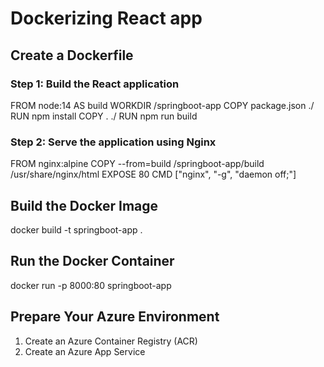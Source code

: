 # Dockerizing React app

## Create a Dockerfile

### Step 1: Build the React application
FROM node:14 AS build
WORKDIR /springboot-app
COPY package.json ./
RUN npm install
COPY . ./
RUN npm run build

### Step 2: Serve the application using Nginx
FROM nginx:alpine
COPY --from=build /springboot-app/build /usr/share/nginx/html
EXPOSE 80
CMD ["nginx", "-g", "daemon off;"]

## Build the Docker Image

docker build -t springboot-app .

## Run the Docker Container

docker run -p 8000:80 springboot-app

## Prepare Your Azure Environment

1. Create an Azure Container Registry (ACR)
2. Create an Azure App Service